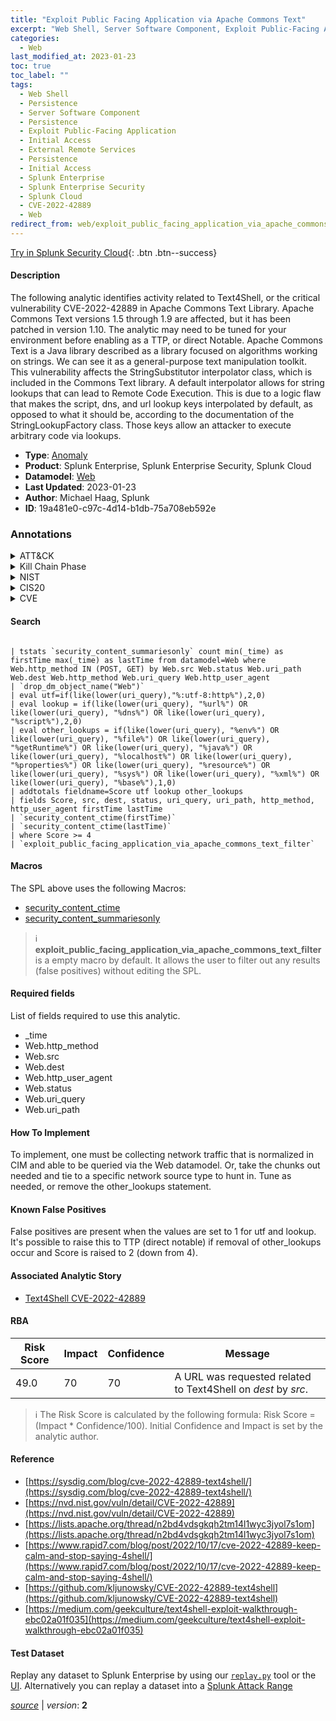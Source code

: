 ```yaml
---
title: "Exploit Public Facing Application via Apache Commons Text"
excerpt: "Web Shell, Server Software Component, Exploit Public-Facing Application, External Remote Services"
categories:
  - Web
last_modified_at: 2023-01-23
toc: true
toc_label: ""
tags:
  - Web Shell
  - Persistence
  - Server Software Component
  - Persistence
  - Exploit Public-Facing Application
  - Initial Access
  - External Remote Services
  - Persistence
  - Initial Access
  - Splunk Enterprise
  - Splunk Enterprise Security
  - Splunk Cloud
  - CVE-2022-42889
  - Web
redirect_from: web/exploit_public_facing_application_via_apache_commons_text/
---
```




[Try in Splunk Security Cloud](https://www.splunk.com/en_us/cyber-security.html){: .btn .btn--success}

#### Description

The following analytic identifies activity related to Text4Shell, or the critical vulnerability CVE-2022-42889 in Apache Commons Text Library. Apache Commons Text versions 1.5 through 1.9 are affected, but it has been patched in version 1.10. The analytic may need to be tuned for your environment before enabling as a TTP, or direct Notable. Apache Commons Text is a Java library described as a library focused on algorithms working on strings. We can see it as a general-purpose text manipulation toolkit. This vulnerability affects the StringSubstitutor interpolator class, which is included in the Commons Text library. A default interpolator allows for string lookups that can lead to Remote Code Execution. This is due to a logic flaw that makes the script, dns, and url lookup keys interpolated by default, as opposed to what it should be, according to the documentation of the StringLookupFactory class. Those keys allow an attacker to execute arbitrary code via lookups.

- **Type**: [Anomaly](https://github.com/splunk/security_content/wiki/Detection-Analytic-Types)
- **Product**: Splunk Enterprise, Splunk Enterprise Security, Splunk Cloud
- **Datamodel**: [Web](https://docs.splunk.com/Documentation/CIM/latest/User/Web)
- **Last Updated**: 2023-01-23
- **Author**: Michael Haag, Splunk
- **ID**: 19a481e0-c97c-4d14-b1db-75a708eb592e

### Annotations
<details>
  <summary>ATT&CK</summary>

<div markdown="1">

#### [ATT&CK](https://attack.mitre.org/)

| ID          | Technique   | Tactic         |
| ----------- | ----------- |--------------- |
| [T1505.003](https://attack.mitre.org/techniques/T1505/003/) | Web Shell | Persistence |

| [T1505](https://attack.mitre.org/techniques/T1505/) | Server Software Component | Persistence |

| [T1190](https://attack.mitre.org/techniques/T1190/) | Exploit Public-Facing Application | Initial Access |

| [T1133](https://attack.mitre.org/techniques/T1133/) | External Remote Services | Persistence, Initial Access |

</div>
</details>


<details>
  <summary>Kill Chain Phase</summary>

<div markdown="1">

* Installation
* Delivery


</div>
</details>


<details>
  <summary>NIST</summary>

<div markdown="1">

* DE.AE



</div>
</details>

<details>
  <summary>CIS20</summary>

<div markdown="1">

* CIS 13



</div>
</details>

<details>
  <summary>CVE</summary>

<div markdown="1">

| ID          | Summary | [CVSS](https://nvd.nist.gov/vuln-metrics/cvss) |
| ----------- | ----------- | -------------- |
| [CVE-2022-42889](https://nvd.nist.gov/vuln/detail/CVE-2022-42889) | Apache Commons Text performs variable interpolation, allowing properties to be dynamically evaluated and expanded. The standard format for interpolation is &#34;${prefix:name}&#34;, where &#34;prefix&#34; is used to locate an instance of org.apache.commons.text.lookup.StringLookup that performs the interpolation. Starting with version 1.5 and continuing through 1.9, the set of default Lookup instances included interpolators that could result in arbitrary code execution or contact with remote servers. These lookups are: - &#34;script&#34; - execute expressions using the JVM script execution engine (javax.script) - &#34;dns&#34; - resolve dns records - &#34;url&#34; - load values from urls, including from remote servers Applications using the interpolation defaults in the affected versions may be vulnerable to remote code execution or unintentional contact with remote servers if untrusted configuration values are used. Users are recommended to upgrade to Apache Commons Text 1.10.0, which disables the problematic interpolators by default. | None |



</div>
</details>


#### Search

```

| tstats `security_content_summariesonly` count min(_time) as firstTime max(_time) as lastTime from datamodel=Web where Web.http_method IN (POST, GET) by Web.src Web.status Web.uri_path Web.dest Web.http_method Web.uri_query Web.http_user_agent 
| `drop_dm_object_name("Web")` 
| eval utf=if(like(lower(uri_query),"%:utf-8:http%"),2,0) 
| eval lookup = if(like(lower(uri_query), "%url%") OR like(lower(uri_query), "%dns%") OR like(lower(uri_query), "%script%"),2,0) 
| eval other_lookups = if(like(lower(uri_query), "%env%") OR like(lower(uri_query), "%file%") OR like(lower(uri_query), "%getRuntime%") OR like(lower(uri_query), "%java%") OR like(lower(uri_query), "%localhost%") OR like(lower(uri_query), "%properties%") OR like(lower(uri_query), "%resource%") OR like(lower(uri_query), "%sys%") OR like(lower(uri_query), "%xml%") OR like(lower(uri_query), "%base%"),1,0) 
| addtotals fieldname=Score utf lookup other_lookups 
| fields Score, src, dest, status, uri_query, uri_path, http_method, http_user_agent firstTime lastTime 
| `security_content_ctime(firstTime)` 
| `security_content_ctime(lastTime)` 
| where Score >= 4 
| `exploit_public_facing_application_via_apache_commons_text_filter`
```

#### Macros
The SPL above uses the following Macros:
* [security_content_ctime](https://github.com/splunk/security_content/blob/develop/macros/security_content_ctime.yml)
* [security_content_summariesonly](https://github.com/splunk/security_content/blob/develop/macros/security_content_summariesonly.yml)

> :information_source:
> **exploit_public_facing_application_via_apache_commons_text_filter** is a empty macro by default. It allows the user to filter out any results (false positives) without editing the SPL.



#### Required fields
List of fields required to use this analytic.
* _time
* Web.http_method
* Web.src
* Web.dest
* Web.http_user_agent
* Web.status
* Web.uri_query
* Web.uri_path



#### How To Implement
To implement, one must be collecting network traffic that is normalized in CIM and able to be queried via the Web datamodel. Or, take the chunks out needed and tie to a specific network source type to hunt in. Tune as needed, or remove the other_lookups statement.
#### Known False Positives
False positives are present when the values are set to 1 for utf and lookup. It&#39;s possible to raise this to TTP (direct notable) if removal of other_lookups occur and Score is raised to 2 (down from 4).

#### Associated Analytic Story
* [Text4Shell CVE-2022-42889](/stories/text4shell_cve-2022-42889)




#### RBA

| Risk Score  | Impact      | Confidence   | Message      |
| ----------- | ----------- |--------------|--------------|
| 49.0 | 70 | 70 | A URL was requested related to Text4Shell on $dest$ by $src$. |


> :information_source:
> The Risk Score is calculated by the following formula: Risk Score = (Impact * Confidence/100). Initial Confidence and Impact is set by the analytic author.


#### Reference

* [https://sysdig.com/blog/cve-2022-42889-text4shell/](https://sysdig.com/blog/cve-2022-42889-text4shell/)
* [https://nvd.nist.gov/vuln/detail/CVE-2022-42889](https://nvd.nist.gov/vuln/detail/CVE-2022-42889)
* [https://lists.apache.org/thread/n2bd4vdsgkqh2tm14l1wyc3jyol7s1om](https://lists.apache.org/thread/n2bd4vdsgkqh2tm14l1wyc3jyol7s1om)
* [https://www.rapid7.com/blog/post/2022/10/17/cve-2022-42889-keep-calm-and-stop-saying-4shell/](https://www.rapid7.com/blog/post/2022/10/17/cve-2022-42889-keep-calm-and-stop-saying-4shell/)
* [https://github.com/kljunowsky/CVE-2022-42889-text4shell](https://github.com/kljunowsky/CVE-2022-42889-text4shell)
* [https://medium.com/geekculture/text4shell-exploit-walkthrough-ebc02a01f035](https://medium.com/geekculture/text4shell-exploit-walkthrough-ebc02a01f035)



#### Test Dataset
Replay any dataset to Splunk Enterprise by using our [`replay.py`](https://github.com/splunk/attack_data#using-replaypy) tool or the [UI](https://github.com/splunk/attack_data#using-ui).
Alternatively you can replay a dataset into a [Splunk Attack Range](https://github.com/splunk/attack_range#replay-dumps-into-attack-range-splunk-server)




[*source*](https://github.com/splunk/security_content/tree/develop/detections/web/exploit_public_facing_application_via_apache_commons_text.yml) \| *version*: **2**